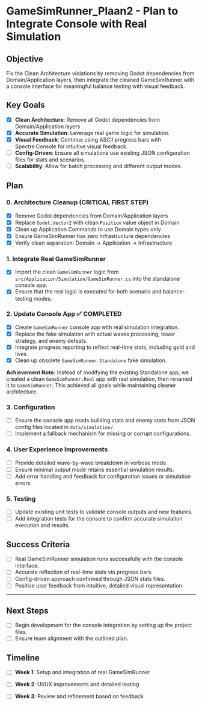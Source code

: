# GameSimRunner_Plaan2 - Plan to Integrate Console with Real Simulation

## Objective
Fix the Clean Architecture violations by removing Godot dependencies from Domain/Application layers, then integrate the cleaned GameSimRunner with a console interface for meaningful balance testing with visual feedback.

## Key Goals
- [x] **Clean Architecture**: Remove all Godot dependencies from Domain/Application layers
- [x] **Accurate Simulation**: Leverage real game logic for simulation.
- [x] **Visual Feedback**: Continue using ASCII progress bars with Spectre.Console for intuitive visual feedback.
- [ ] **Config-Driven**: Ensure all simulations use existing JSON configuration files for stats and scenarios.
- [ ] **Scalability**: Allow for batch processing and different output modes.

## Plan

### 0. Architecture Cleanup (CRITICAL FIRST STEP)
- [x] Remove Godot dependencies from Domain/Application layers
- [x] Replace `Godot.Vector2` with clean `Position` value object in Domain
- [x] Clean up Application Commands to use Domain types only
- [x] Ensure GameSimRunner has zero Infrastructure dependencies
- [x] Verify clean separation: Domain → Application → Infrastructure

### 1. Integrate Real GameSimRunner
- [x] Import the clean `GameSimRunner` logic from `src/Application/Simulation/GameSimRunner.cs` into the standalone console app.
- [x] Ensure that the real logic is executed for both scenario and balance-testing modes.

### 2. Update Console App ✅ COMPLETED
- [x] Create `GameSimRunner` console app with real simulation integration.
- [x] Replace the fake simulation with actual waves processing, tower strategy, and enemy defeats.
- [x] Integrate progress reporting to reflect real-time stats, including gold and lives.
- [x] Clean up obsolete `GameSimRunner.Standalone` fake simulation.

**Achievement Note:** Instead of modifying the existing Standalone app, we created a clean `GameSimRunner.Real` app with real simulation, then renamed it to `GameSimRunner`. This achieved all goals while maintaining cleaner architecture.

### 3. Configuration
- [ ] Ensure the console app reads building stats and enemy stats from JSON config files located in `data/simulation/`.
- [ ] Implement a fallback mechanism for missing or corrupt configurations.

### 4. User Experience Improvements
- [ ] Provide detailed wave-by-wave breakdown in verbose mode.
- [ ] Ensure minimal output mode retains essential simulation results.
- [ ] Add error handling and feedback for configuration issues or simulation errors.

### 5. Testing
- [ ] Update existing unit tests to validate console outputs and new features.
- [ ] Add integration tests for the console to confirm accurate simulation execution and results.

## Success Criteria
- [ ] Real GameSimRunner simulation runs successfully with the console interface.
- [ ] Accurate reflection of real-time stats via progress bars.
- [ ] Config-driven approach confirmed through JSON stats files.
- [ ] Positive user feedback from intuitive, detailed visual representation.

---

## Next Steps
- [ ] Begin development for the console integration by setting up the project files.
- [ ] Ensure team alignment with the outlined plan.

## Timeline
- [ ] **Week 1**: Setup and integration of real GameSimRunner
- [ ] **Week 2**: UI/UX improvements and detailed testing
- [ ] **Week 3**: Review and refinement based on feedback


